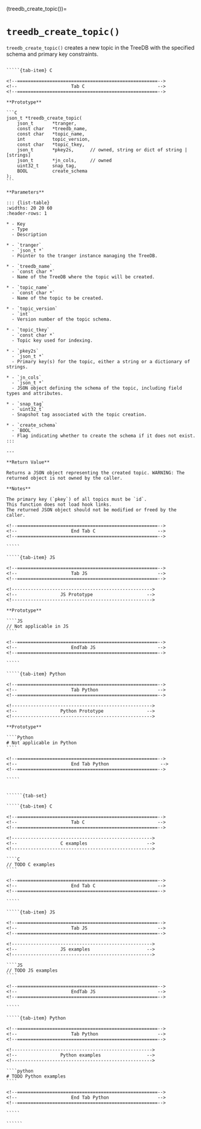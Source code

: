 <!-- ============================================================== -->
(treedb_create_topic())=
# `treedb_create_topic()`
<!-- ============================================================== -->

`treedb_create_topic()` creates a new topic in the TreeDB with the specified schema and primary key constraints.

<!------------------------------------------------------------>
<!--                    Prototypes                          -->
<!------------------------------------------------------------>

``````{tab-set}

`````{tab-item} C

<!--====================================================-->
<!--                    Tab C                           -->
<!--====================================================-->

**Prototype**

```C
json_t *treedb_create_topic(
    json_t       *tranger,
    const char   *treedb_name,
    const char   *topic_name,
    int          topic_version,
    const char   *topic_tkey,
    json_t       *pkey2s,      // owned, string or dict of string | [strings]
    json_t       *jn_cols,     // owned
    uint32_t     snap_tag,
    BOOL         create_schema
);
```

**Parameters**

::: {list-table}
:widths: 20 20 60
:header-rows: 1

* - Key
  - Type
  - Description

* - `tranger`
  - `json_t *`
  - Pointer to the tranger instance managing the TreeDB.

* - `treedb_name`
  - `const char *`
  - Name of the TreeDB where the topic will be created.

* - `topic_name`
  - `const char *`
  - Name of the topic to be created.

* - `topic_version`
  - `int`
  - Version number of the topic schema.

* - `topic_tkey`
  - `const char *`
  - Topic key used for indexing.

* - `pkey2s`
  - `json_t *`
  - Primary key(s) for the topic, either a string or a dictionary of strings.

* - `jn_cols`
  - `json_t *`
  - JSON object defining the schema of the topic, including field types and attributes.

* - `snap_tag`
  - `uint32_t`
  - Snapshot tag associated with the topic creation.

* - `create_schema`
  - `BOOL`
  - Flag indicating whether to create the schema if it does not exist.
:::

---

**Return Value**

Returns a JSON object representing the created topic. WARNING: The returned object is not owned by the caller.

**Notes**

The primary key (`pkey`) of all topics must be `id`.
This function does not load hook links.
The returned JSON object should not be modified or freed by the caller.

<!--====================================================-->
<!--                    End Tab C                       -->
<!--====================================================-->

`````

`````{tab-item} JS

<!--====================================================-->
<!--                    Tab JS                          -->
<!--====================================================-->

<!---------------------------------------------------->
<!--                JS Prototype                    -->
<!---------------------------------------------------->

**Prototype**

````JS
// Not applicable in JS
````

<!--====================================================-->
<!--                    EndTab JS                       -->
<!--====================================================-->

`````

`````{tab-item} Python

<!--====================================================-->
<!--                    Tab Python                      -->
<!--====================================================-->

<!---------------------------------------------------->
<!--                Python Prototype                -->
<!---------------------------------------------------->

**Prototype**

````Python
# Not applicable in Python
````

<!--====================================================-->
<!--                    End Tab Python                   -->
<!--====================================================-->

`````

``````

<!------------------------------------------------------------>
<!--                    Examples                            -->
<!------------------------------------------------------------>

```````{dropdown} Examples

``````{tab-set}

`````{tab-item} C

<!--====================================================-->
<!--                    Tab C                           -->
<!--====================================================-->

<!---------------------------------------------------->
<!--                C examples                      -->
<!---------------------------------------------------->

````C
// TODO C examples
````

<!--====================================================-->
<!--                    End Tab C                       -->
<!--====================================================-->

`````

`````{tab-item} JS

<!--====================================================-->
<!--                    Tab JS                          -->
<!--====================================================-->

<!---------------------------------------------------->
<!--                JS examples                     -->
<!---------------------------------------------------->

````JS
// TODO JS examples
````

<!--====================================================-->
<!--                    EndTab JS                       -->
<!--====================================================-->

`````

`````{tab-item} Python

<!--====================================================-->
<!--                    Tab Python                      -->
<!--====================================================-->

<!---------------------------------------------------->
<!--                Python examples                 -->
<!---------------------------------------------------->

````python
# TODO Python examples
````

<!--====================================================-->
<!--                    End Tab Python                  -->
<!--====================================================-->

`````

``````

```````
